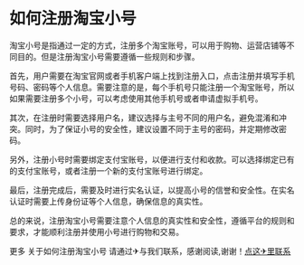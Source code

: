 # 如何注册淘宝小号

淘宝小号是指通过一定的方式，注册多个淘宝账号，可以用于购物、运营店铺等不同目的。但是注册淘宝小号需要遵循一些规则和步骤。

首先，用户需要在淘宝官网或者手机客户端上找到注册入口，点击注册并填写手机号码、密码等个人信息。需要注意的是，每个手机号只能注册一个淘宝账号，所以如果需要注册多个小号，可以考虑使用其他手机号或者申请虚拟手机号。

其次，在注册时需要选择用户名，建议选择与主号不同的用户名，避免混淆和冲突。同时，为了保证小号的安全性，建议设置不同于主号的密码，并定期修改密码。

另外，注册小号时需要绑定支付宝账号，以便进行支付和收款。可以选择绑定已有的支付宝账号，或者注册一个新的支付宝账号进行绑定。

最后，注册完成后，需要及时进行实名认证，以提高小号的信誉和安全性。在实名认证时需要上传身份证等个人信息，确保信息的真实性。

总的来说，注册淘宝小号需要注意个人信息的真实性和安全性，遵循平台的规则和要求，才能顺利注册并使用小号进行购物和交易。

更多 关于如何注册淘宝小号 请通过✈与我们联系，感谢阅读,谢谢！[点这✈里联系](https://ads.k02.cc)